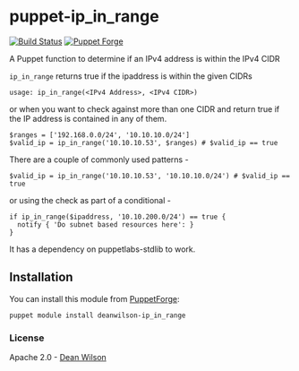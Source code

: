 # puppet-ip_in_range

[![Build Status](https://travis-ci.org/deanwilson/puppet-ip_in_range.svg?branch=master)](https://travis-ci.org/deanwilson/puppet-ip_in_range)
[![Puppet Forge](https://img.shields.io/puppetforge/v/deanwilson/ip_in_range.svg)](https://forge.puppetlabs.com/deanwilson/ip_in_range)

A Puppet function to determine if an IPv4 address is within the IPv4 CIDR

`ip_in_range` returns true if the ipaddress is within the given CIDRs

    usage: ip_in_range(<IPv4 Address>, <IPv4 CIDR>)

or when you want to check against more than one CIDR and return
true if the IP address is contained in any of them.

    $ranges = ['192.168.0.0/24', '10.10.10.0/24']
    $valid_ip = ip_in_range('10.10.10.53', $ranges) # $valid_ip == true

There are a couple of commonly used patterns -

    $valid_ip = ip_in_range('10.10.10.53', '10.10.10.0/24') # $valid_ip == true

or using the check as part of a conditional -

    if ip_in_range($ipaddress, '10.10.200.0/24') == true {
      notify { 'Do subnet based resources here': }
    }

It has a dependency on puppetlabs-stdlib to work.

## Installation

You can install this module from [PuppetForge](https://forge.puppet.com/):

    puppet module install deanwilson-ip_in_range

### License

Apache 2.0 - [Dean Wilson](https://www.unixdaemon.net)

